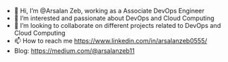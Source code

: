 - 👋 Hi, I’m @Arsalan Zeb, working as a Associate DevOps Engineer
- 👀 I’m interested and passionate about DevOps and Cloud Computing
- 💞️ I’m looking to collaborate on different projects related to DevOps and Cloud Computing
- 📫 How to reach me https://www.linkedin.com/in/arsalanzeb0555/
- Blog: https://medium.com/@arsalanzeb11 

<!---
Arsal-Zeb/Arsal-Zeb is a ✨ special ✨ repository because its `README.md` (this file) appears on your GitHub profile.
You can click the Preview link to take a look at your changes.
--->
